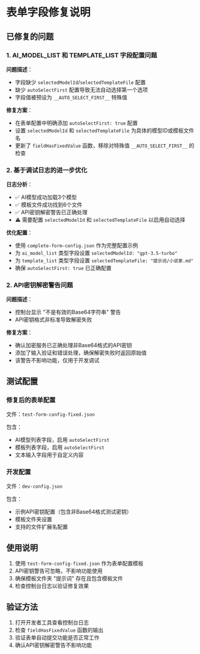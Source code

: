 # 表单字段修复说明

## 已修复的问题

### 1. AI_MODEL_LIST 和 TEMPLATE_LIST 字段配置问题

**问题描述**：
- 字段缺少 `selectedModelId`/`selectedTemplateFile` 配置
- 缺少 `autoSelectFirst` 配置导致无法自动选择第一个选项
- 字段值被预设为 `__AUTO_SELECT_FIRST__` 特殊值

**修复方案**：
- 在表单配置中明确添加 `autoSelectFirst: true` 配置
- 设置 `selectedModelId` 和 `selectedTemplateFile` 为具体的模型ID或模板文件名
- 更新了 `fieldHasFixedValue` 函数，移除对特殊值 `__AUTO_SELECT_FIRST__` 的检查

### 2. 基于调试日志的进一步优化

**日志分析**：
- ✅ AI模型成功加载3个模型
- ✅ 模板文件成功找到6个文件
- ✅ API密钥解密警告已正确处理
- ⚠️ 需要配置 `selectedModelId` 和 `selectedTemplateFile` 以启用自动选择

**优化配置**：
- 使用 `complete-form-config.json` 作为完整配置示例
- 为 `ai_model_list` 类型字段设置 `selectedModelId: "gpt-3.5-turbo"`
- 为 `template_list` 类型字段设置 `selectedTemplateFile: "提示词/小说家.md"`
- 确保 `autoSelectFirst: true` 已正确配置

### 2. API密钥解密警告问题

**问题描述**：
- 控制台显示 "不是有效的Base64字符串" 警告
- API密钥格式非标准导致解密失败

**修复方案**：
- 确认加密服务已正确处理非Base64格式的API密钥
- 添加了输入验证和错误处理，确保解密失败时返回原始值
- 该警告不影响功能，仅用于开发调试

## 测试配置

### 修复后的表单配置
文件：`test-form-config-fixed.json`

包含：
- AI模型列表字段，启用 `autoSelectFirst`
- 模板列表字段，启用 `autoSelectFirst`
- 文本输入字段用于自定义内容

### 开发配置
文件：`dev-config.json`

包含：
- 示例API密钥配置（包含非Base64格式测试密钥）
- 模板文件夹设置
- 支持的文件扩展名配置

## 使用说明

1. 使用 `test-form-config-fixed.json` 作为表单配置模板
2. API密钥警告可忽略，不影响功能使用
3. 确保模板文件夹 "提示词" 存在且包含模板文件
4. 检查控制台日志以验证修复效果

## 验证方法

1. 打开开发者工具查看控制台日志
2. 检查 `fieldHasFixedValue` 函数的输出
3. 验证表单自动提交功能是否正常工作
4. 确认API密钥解密警告不影响功能